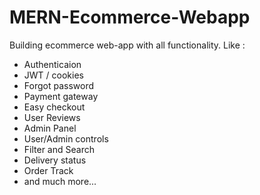 # MERN-Ecommerce-Webapp
Building ecommerce web-app with all functionality. Like : 
* Authenticaion 
* JWT / cookies 
* Forgot password 
* Payment gateway 
* Easy checkout 
* User Reviews
* Admin Panel
* User/Admin controls 
* Filter and Search 
* Delivery status 
* Order Track 
* and much more...
